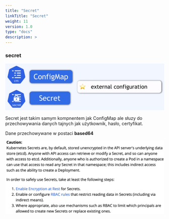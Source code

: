 ```yaml
---
title: "Secret"
linkTitle: "Secret"
weight: 11
version: 1.0
type: "docs"
description: >
---
```


### secret

![](../03-configmap/cm$secret.png)

Secret jest takim samym kompnentem jak ConfigMap ale słuzy do przechowywania danych tajnych jak użytkownik, hasło, certyfikat.

Dane przechowywane w postaci **based64**

![read](../06-secret/secret.png)
